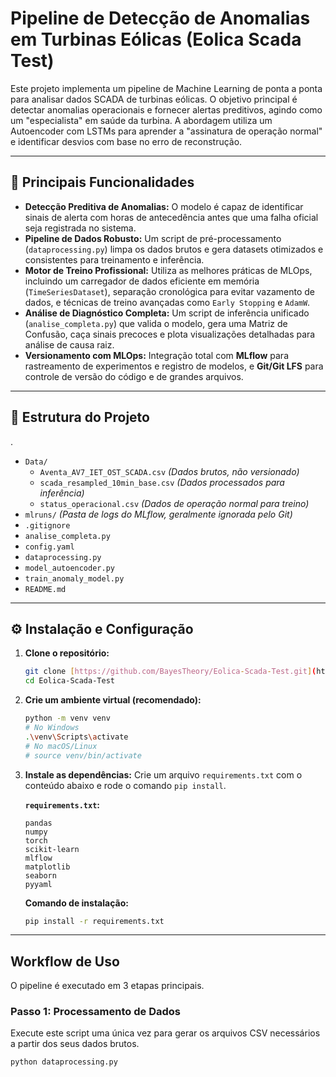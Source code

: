 # Pipeline de Detecção de Anomalias em Turbinas Eólicas (Eolica Scada Test)

Este projeto implementa um pipeline de Machine Learning de ponta a ponta para analisar dados SCADA de turbinas eólicas. O objetivo principal é detectar anomalias operacionais e fornecer alertas preditivos, agindo como um "especialista" em saúde da turbina. A abordagem utiliza um Autoencoder com LSTMs para aprender a "assinatura de operação normal" e identificar desvios com base no erro de reconstrução.

---

## 🚀 Principais Funcionalidades

* **Detecção Preditiva de Anomalias:** O modelo é capaz de identificar sinais de alerta com horas de antecedência antes que uma falha oficial seja registrada no sistema.
* **Pipeline de Dados Robusto:** Um script de pré-processamento (`dataprocessing.py`) limpa os dados brutos e gera datasets otimizados e consistentes para treinamento e inferência.
* **Motor de Treino Profissional:** Utiliza as melhores práticas de MLOps, incluindo um carregador de dados eficiente em memória (`TimeSeriesDataset`), separação cronológica para evitar vazamento de dados, e técnicas de treino avançadas como `Early Stopping` e `AdamW`.
* **Análise de Diagnóstico Completa:** Um script de inferência unificado (`analise_completa.py`) que valida o modelo, gera uma Matriz de Confusão, caça sinais precoces e plota visualizações detalhadas para análise de causa raiz.
* **Versionamento com MLOps:** Integração total com **MLflow** para rastreamento de experimentos e registro de modelos, e **Git/Git LFS** para controle de versão do código e de grandes arquivos.

---

## 📁 Estrutura do Projeto

.
- `Data/`
  - `Aventa_AV7_IET_OST_SCADA.csv` *(Dados brutos, não versionado)*
  - `scada_resampled_10min_base.csv` *(Dados processados para inferência)*
  - `status_operacional.csv` *(Dados de operação normal para treino)*
- `mlruns/` *(Pasta de logs do MLflow, geralmente ignorada pelo Git)*
- `.gitignore`
- `analise_completa.py`
- `config.yaml`
- `dataprocessing.py`
- `model_autoencoder.py`
- `train_anomaly_model.py`
- `README.md`

---

## ⚙️ Instalação e Configuração

1.  **Clone o repositório:**
    ```bash
    git clone [https://github.com/BayesTheory/Eolica-Scada-Test.git](https://github.com/BayesTheory/Eolica-Scada-Test.git)
    cd Eolica-Scada-Test
    ```

2.  **Crie um ambiente virtual (recomendado):**
    ```bash
    python -m venv venv
    # No Windows
    .\venv\Scripts\activate
    # No macOS/Linux
    # source venv/bin/activate
    ```

3.  **Instale as dependências:**
    Crie um arquivo `requirements.txt` com o conteúdo abaixo e rode o comando `pip install`.

    **`requirements.txt`:**
    ```
    pandas
    numpy
    torch
    scikit-learn
    mlflow
    matplotlib
    seaborn
    pyyaml
    ```

    **Comando de instalação:**
    ```bash
    pip install -r requirements.txt
    ```

---

## Workflow de Uso

O pipeline é executado em 3 etapas principais.

### Passo 1: Processamento de Dados

Execute este script uma única vez para gerar os arquivos CSV necessários a partir dos seus dados brutos.

```bash
python dataprocessing.py

